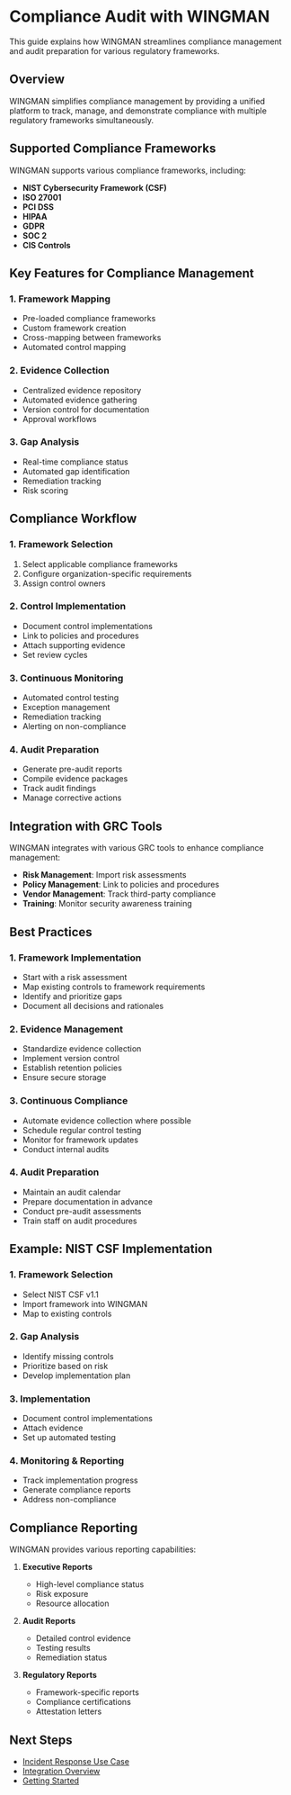 # Compliance Audit with WINGMAN

This guide explains how WINGMAN streamlines compliance management and audit preparation for various regulatory frameworks.

## Overview

WINGMAN simplifies compliance management by providing a unified platform to track, manage, and demonstrate compliance with multiple regulatory frameworks simultaneously.

## Supported Compliance Frameworks

WINGMAN supports various compliance frameworks, including:

- **NIST Cybersecurity Framework (CSF)**
- **ISO 27001**
- **PCI DSS**
- **HIPAA**
- **GDPR**
- **SOC 2**
- **CIS Controls**

## Key Features for Compliance Management

### 1. Framework Mapping

- Pre-loaded compliance frameworks
- Custom framework creation
- Cross-mapping between frameworks
- Automated control mapping

### 2. Evidence Collection

- Centralized evidence repository
- Automated evidence gathering
- Version control for documentation
- Approval workflows

### 3. Gap Analysis

- Real-time compliance status
- Automated gap identification
- Remediation tracking
- Risk scoring

## Compliance Workflow

### 1. Framework Selection

1. Select applicable compliance frameworks
2. Configure organization-specific requirements
3. Assign control owners

### 2. Control Implementation

- Document control implementations
- Link to policies and procedures
- Attach supporting evidence
- Set review cycles

### 3. Continuous Monitoring

- Automated control testing
- Exception management
- Remediation tracking
- Alerting on non-compliance

### 4. Audit Preparation

- Generate pre-audit reports
- Compile evidence packages
- Track audit findings
- Manage corrective actions

## Integration with GRC Tools

WINGMAN integrates with various GRC tools to enhance compliance management:

- **Risk Management**: Import risk assessments
- **Policy Management**: Link to policies and procedures
- **Vendor Management**: Track third-party compliance
- **Training**: Monitor security awareness training

## Best Practices

### 1. Framework Implementation

- Start with a risk assessment
- Map existing controls to framework requirements
- Identify and prioritize gaps
- Document all decisions and rationales

### 2. Evidence Management

- Standardize evidence collection
- Implement version control
- Establish retention policies
- Ensure secure storage

### 3. Continuous Compliance

- Automate evidence collection where possible
- Schedule regular control testing
- Monitor for framework updates
- Conduct internal audits

### 4. Audit Preparation

- Maintain an audit calendar
- Prepare documentation in advance
- Conduct pre-audit assessments
- Train staff on audit procedures

## Example: NIST CSF Implementation

### 1. Framework Selection
- Select NIST CSF v1.1
- Import framework into WINGMAN
- Map to existing controls

### 2. Gap Analysis
- Identify missing controls
- Prioritize based on risk
- Develop implementation plan

### 3. Implementation
- Document control implementations
- Attach evidence
- Set up automated testing

### 4. Monitoring & Reporting
- Track implementation progress
- Generate compliance reports
- Address non-compliance

## Compliance Reporting

WINGMAN provides various reporting capabilities:

1. **Executive Reports**
   - High-level compliance status
   - Risk exposure
   - Resource allocation

2. **Audit Reports**
   - Detailed control evidence
   - Testing results
   - Remediation status

3. **Regulatory Reports**
   - Framework-specific reports
   - Compliance certifications
   - Attestation letters

## Next Steps

- [Incident Response Use Case](incident-response.md)
- [Integration Overview](../integrations/overview.md)
- [Getting Started](../getting-started/quick-start.md)
